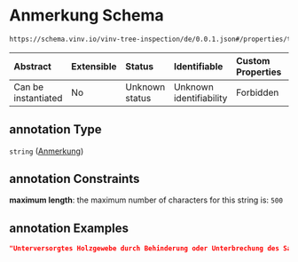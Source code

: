 # Anmerkung Schema

```txt
https://schema.vinv.io/vinv-tree-inspection/de/0.0.1.json#/properties/trunk/properties/annotation
```



| Abstract            | Extensible | Status         | Identifiable            | Custom Properties | Additional Properties | Access Restrictions | Defined In                                                                                                                 |
| :------------------ | :--------- | :------------- | :---------------------- | :---------------- | :-------------------- | :------------------ | :------------------------------------------------------------------------------------------------------------------------- |
| Can be instantiated | No         | Unknown status | Unknown identifiability | Forbidden         | Allowed               | none                | [dereferenced.doc.json\*](../../../../../../vinv-schemas/vinv-tree/out/0.0.1/dereferenced.doc.json "open original schema") |

## annotation Type

`string` ([Anmerkung](dereferenced-properties-stammfuß-und-stamm--properties-anmerkung.md))

## annotation Constraints

**maximum length**: the maximum number of characters for this string is: `500`

## annotation Examples

```json
"Unterversorgtes Holzgewebe durch Behinderung oder Unterbrechung des Saftstroms."
```
